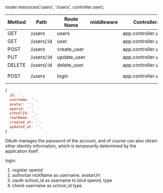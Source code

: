 router.resources('users', '/users', controller.user);

|Method|Path|Route Name|middleware|Controller.Action|Note|
|--|--|--|--|--|--|
|GET|/users|users||app.controller.user.index|
|GET|/users/:id|user||app.controller.user.show|openid|
|POST|/users|create_user||app.controller.user.create|
|PUT|/users/:id|update_user||app.controller.user.update|openid|
|DELETE|/users/:id|delete_user||app.controller.user.destroy|
|POST|/users|login||app.controller.user.login|*To be continued*|
```js
{
  id: '',
  username: '',
  avatar: '',
  openid: '',
  schoolId: '',
  realName: '',
  created_at: '',
  updated_at: '',
}
```
OAuth manages the password of the account, and of course can also obtain other identity information, which is temporarily determined by the application itself.

login:
1. register openid
2. authorize nickName as username, avatarUrl
3. oauth school_id as username to bind openid, type
4. check username as school_id type
